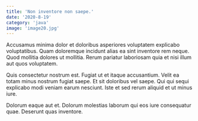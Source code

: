 ```yaml
---
title: 'Non inventore non saepe.'
date: '2020-8-19'
category: 'java'
image: 'image20.jpg'
---
```


Accusamus minima dolor et doloribus asperiores voluptatem explicabo voluptatibus. Quam doloremque incidunt alias ea sint inventore rem neque. Quod mollitia dolores ut mollitia. Rerum pariatur laboriosam quia et nisi illum aut quos voluptatem.
 Quis consectetur nostrum est. Fugiat ut et itaque accusantium. Velit ea totam minus nostrum fugiat saepe. Et sit doloribus vel saepe. Qui qui sequi explicabo modi veniam earum nesciunt. Iste et sed rerum aliquid et ut minus iure.
 Dolorum eaque aut et. Dolorum molestias laborum qui eos iure consequatur quae. Deserunt quas inventore.
